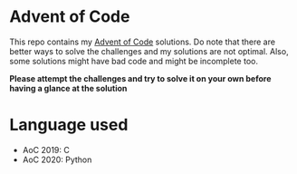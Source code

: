 # Advent of Code

This repo contains my [Advent of Code](https://adventofcode.com/) solutions. Do note that there are better ways to solve the challenges and my solutions are not optimal. Also, some solutions might have bad code and might be incomplete too.

**Please attempt the challenges and try to solve it on your own before having a glance at the solution**

# Language used

 - AoC 2019: C
 - AoC 2020: Python
